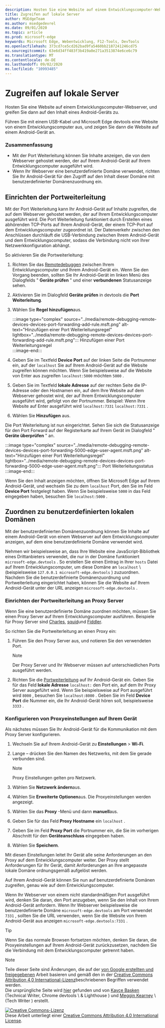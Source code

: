 ```yaml
---
description: Hosten Sie eine Website auf einem Entwicklungscomputer-Webserver, und greifen Sie dann auf den Inhalt eines Android-Geräts zu.
title: Zugreifen auf lokale Server
author: MSEdgeTeam
ms.author: msedgedevrel
ms.date: 09/01/2020
ms.topic: article
ms.prod: microsoft-edge
keywords: Microsoft Edge, Webentwicklung, F12-Tools, DevTools
ms.openlocfilehash: 373cd7ce5cd262bad9fa5460bb2187241246cd75
ms.sourcegitcommit: 63e6d34ff483f3b419a0e271a3513874e6ce6c79
ms.translationtype: MT
ms.contentlocale: de-DE
ms.lasthandoff: 09/02/2020
ms.locfileid: "10993485"
---
```

<!-- Copyright Kayce Basques 

   Licensed under the Apache License, Version 2.0 (the "License");
   you may not use this file except in compliance with the License.
   You may obtain a copy of the License at

       https://www.apache.org/licenses/LICENSE-2.0

   Unless required by applicable law or agreed to in writing, software
   distributed under the License is distributed on an "AS IS" BASIS,
   WITHOUT WARRANTIES OR CONDITIONS OF ANY KIND, either express or implied.
   See the License for the specific language governing permissions and
   limitations under the License.  -->  





# Zugreifen auf lokale Server   




Hosten Sie eine Website auf einem Entwicklungscomputer-Webserver, und greifen Sie dann auf den Inhalt eines Android-Geräts zu.  

Führen Sie mit einem USB-Kabel und Microsoft Edge devtools eine Website von einem Entwicklungscomputer aus, und zeigen Sie dann die Website auf einem Android-Gerät an.  

### Zusammenfassung  

*   Mit der Port Weiterleitung können Sie Inhalte anzeigen, die von dem Webserver gehostet werden, der auf Ihrem Android-Gerät auf Ihrem Entwicklungscomputer ausgeführt wird.  
*   Wenn Ihr Webserver eine benutzerdefinierte Domäne verwendet, richten Sie Ihr Android-Gerät für den Zugriff auf den Inhalt dieser Domäne mit benutzerdefinierter Domänenzuordnung ein.  

## Einrichten der Portweiterleitung   

Mit der Port Weiterleitung kann Ihr Android-Gerät auf Inhalte zugreifen, die auf dem Webserver gehostet werden, der auf Ihrem Entwicklungscomputer ausgeführt wird.  Die Port Weiterleitung funktioniert durch Erstellen eines abhörenden TCP-Ports auf Ihrem Android-Gerät, der einem TCP-Port auf dem Entwicklungscomputer zugeordnet ist.  Der Datenverkehr zwischen den Anschlüssen durchläuft die USB-Verbindung zwischen Ihrem Android-Gerät und dem Entwicklungscomputer, sodass die Verbindung nicht von Ihrer Netzwerkkonfiguration abhängt.  

So aktivieren Sie die Portweiterleitung:  

1.  Richten Sie das [Remotedebuggen][RemoteDebuggingGettingStarted] zwischen Ihrem Entwicklungscomputer und Ihrem Android-Gerät ein.  Wenn Sie den Vorgang beenden, sollten Sie Ihr Android-Gerät im linken Menü des Dialogfelds " **Geräte prüfen** " und einer **verbundenen** Statusanzeige sehen.  
1.  Aktivieren Sie im Dialogfeld **Geräte prüfen** in devtools die **Port Weiterleitung**.  
1.  Wählen Sie **Regel hinzufügen**aus.  
    
    :::image type="complex" source="../media/remote-debugging-remote-devices-devices-port-forwarding-add-rule.msft.png" alt-text="Hinzufügen einer Port Weiterleitungsregel" lightbox="../media/remote-debugging-remote-devices-devices-port-forwarding-add-rule.msft.png":::
       Hinzufügen einer Port Weiterleitungsregel  
    :::image-end:::  
    
1.  Geben Sie im Textfeld **Device Port** auf der linken Seite die Portnummer ein, auf der `localhost` Sie auf Ihrem Android-Gerät auf die Website zugreifen können möchten.  Wenn Sie beispielsweise auf die Website von Enter aus zugreifen `localhost:5000` möchten `5000` .  
1.  Geben Sie im Textfeld **lokale Adresse** auf der rechten Seite die IP-Adresse oder den Hostnamen ein, auf dem Ihre Website auf dem Webserver gehostet wird, der auf Ihrem Entwicklungscomputer ausgeführt wird, gefolgt von der Portnummer.  Beispiel: Wenn Ihre Website auf Enter ausgeführt wird `localhost:7331` `localhost:7331` .  
1.  Wählen Sie **Hinzufügen** aus.  
    
Die Port Weiterleitung ist nun eingerichtet.  Sehen Sie sich die Statusanzeige für den Port Forward auf der Registerkarte auf Ihrem Gerät im Dialogfeld " **Geräte überprüfen** " an.  

:::image type="complex" source="../media/remote-debugging-remote-devices-devices-port-forwarding-5000-edge-user-agent.msft.png" alt-text="Hinzufügen einer Port Weiterleitungsregel" lightbox="../media/remote-debugging-remote-devices-devices-port-forwarding-5000-edge-user-agent.msft.png":::
   Port Weiterleitungsstatus  
:::image-end:::  

Wenn Sie den Inhalt anzeigen möchten, öffnen Sie Microsoft Edge auf Ihrem Android-Gerät, und wechseln Sie zu dem `localhost` Port, den Sie im Feld **Device Port** festgelegt haben.  Wenn Sie beispielsweise `5000` in das Feld eingegeben haben, besuchen Sie `localhost:5000` .  

## Zuordnen zu benutzerdefinierten lokalen Domänen   

Mit der benutzerdefinierten Domänenzuordnung können Sie Inhalte auf einem Android-Gerät von einem Webserver auf dem Entwicklungscomputer anzeigen, auf dem eine benutzerdefinierte Domäne verwendet wird.  

Nehmen wir beispielsweise an, dass Ihre Website eine JavaScript-Bibliothek eines Drittanbieters verwendet, die nur in der Domäne funktioniert `microsoft-edge.devtools` .  So erstellen Sie einen Eintrag in Ihrer `hosts` Datei auf Ihrem Entwicklungscomputer, um diese Domäne an `localhost` \ (beispielsweise `127.0.0.1 microsoft-edge.devtools` \) zuzuordnen.  Nachdem Sie die benutzerdefinierte Domänenzuordnung und Portweiterleitung eingerichtet haben, können Sie die Website auf Ihrem Android-Gerät unter der URL anzeigen `microsoft-edge.devtools` .  

### Einrichten der Portweiterleitung an Proxy Server  

Wenn Sie eine benutzerdefinierte Domäne zuordnen möchten, müssen Sie einen Proxy Server auf Ihrem Entwicklungscomputer ausführen.  Beispiele für Proxy Server sind [Charles][CharlesWebDebuggingProxy], [squid][SquidOptimisingWebDelivery]und [Fiddler][FiddlerWebDebuggingProxy].  

So richten Sie die Portweiterleitung an einen Proxy ein:  

1.  Führen Sie den Proxy Server aus, und notieren Sie den verwendeten Port.  
    
    > [!NOTE]
    > Der Proxy Server und Ihr Webserver müssen auf unterschiedlichen Ports ausgeführt werden.  
    
1.  Richten Sie die [Portweiterleitung](#set-up-port-forwarding) auf Ihr Android-Gerät ein.  Geben Sie für das Feld **lokale Adresse** `localhost:` den Port ein, auf dem Ihr Proxy Server ausgeführt wird.  Wenn Sie beispielsweise auf Port ausgeführt wird `8000` , besuchen Sie `localhost:8000` .  Geben Sie im Feld **Device Port** die Nummer ein, die Ihr Android-Gerät hören soll, beispielsweise `3333` .  
    
### Konfigurieren von Proxyeinstellungen auf Ihrem Gerät  

Als nächstes müssen Sie Ihr Android-Gerät für die Kommunikation mit dem Proxy Server konfigurieren.  

1.  Wechseln Sie auf Ihrem Android-Gerät zu **Einstellungen**  >  **Wi-Fi**.  
1.  Lange – drücken Sie den Namen des Netzwerks, mit dem Sie gerade verbunden sind.  
    
    > [!NOTE]
    > Proxy Einstellungen gelten pro Netzwerk.  
    
1.  Wählen Sie **Netzwerk ändern**aus.  
1.  Wählen Sie **Erweiterte Optionen**aus.  Die Proxyeinstellungen werden angezeigt.  
1.  Wählen Sie das **Proxy** -Menü und dann **manuell**aus.  
1.  Geben Sie für das Feld **Proxy Hostname** ein `localhost` .  
1.  Geben Sie im Feld **Proxy Port** die Portnummer ein, die Sie im vorherigen Abschnitt für den **Geräteanschluss** eingegeben haben.  
1.  Wählen Sie **Speichern**.  
    
Mit diesen Einstellungen leitet Ihr Gerät alle seine Anforderungen an den Proxy auf dem Entwicklungscomputer weiter.  Der Proxy stellt Anforderungen für Ihr Gerät, damit Anforderungen an Ihre angepasste lokale Domäne ordnungsgemäß aufgelöst werden.  

Auf Ihrem Android-Gerät können Sie nun auf benutzerdefinierte Domänen zugreifen, genau wie auf dem Entwicklungscomputer.  

Wenn Ihr Webserver von einem nicht standardmäßigen Port ausgeführt wird, denken Sie daran, den Port anzugeben, wenn Sie den Inhalt von Ihrem Android-Gerät anfordern.  Wenn Ihr Webserver beispielsweise die benutzerdefinierte Domäne `microsoft-edge.devtools` am Port verwendet `7331` , sollten Sie die URL verwenden, wenn Sie die Website von Ihrem Android-Gerät aus anzeigen `microsoft-edge.devtools:7331` .  

> [!TIP]
> Wenn Sie das normale Browsen fortsetzen möchten, denken Sie daran, die Proxyeinstellungen auf Ihrem Android-Gerät zurückzusetzen, nachdem Sie die Verbindung mit dem Entwicklungscomputer getrennt haben.  

<!--  
  


-->  
<!-- links -->  

[RemoteDebuggingGettingStarted]: ./index.md "Erste Schritte mit dem Remotedebuggen von Android-Geräten | Microsoft docs"  

[CharlesWebDebuggingProxy]: https://www.charlesproxy.com "Charles Web Debugging-Proxy"  

[SquidOptimisingWebDelivery]: https://www.squid-cache.org "Squid: Optimieren der Web-Zustellung"  

[FiddlerWebDebuggingProxy]: https://www.telerik.com/fiddler "Fiddler-Free Web Debugging Proxy"  

> [!NOTE]
> Teile dieser Seite sind Änderungen, die auf der [von Google erstellten und freigegebenen][GoogleSitePolicies] Arbeit basieren und gemäß den in der [Creative Commons Attribution 4,0 International-Lizenz][CCA4IL]beschriebenen Begriffen verwendet werden.  
> Die ursprüngliche Seite wird [hier](https://developers.google.com/web/tools/chrome-devtools/remote-debugging/local-server) gefunden und von [Kayce Basken][KayceBasques] (Technical Writer, Chrome devtools \ & Lighthouse \) und [Meggin Kearney][MegginKearney] \ (Tech Writer \) erstellt.  

[![Creative Commons-Lizenz][CCby4Image]][CCA4IL]  
Diese Arbeit unterliegt einer [Creative Commons Attribution 4.0 International License][CCA4IL].  

[CCA4IL]: https://creativecommons.org/licenses/by/4.0  
[CCby4Image]: https://i.creativecommons.org/l/by/4.0/88x31.png  
[GoogleSitePolicies]: https://developers.google.com/terms/site-policies  
[KayceBasques]: https://developers.google.com/web/resources/contributors/kaycebasques  
[MegginKearney]: https://developers.google.com/web/resources/contributors/megginkearney  
